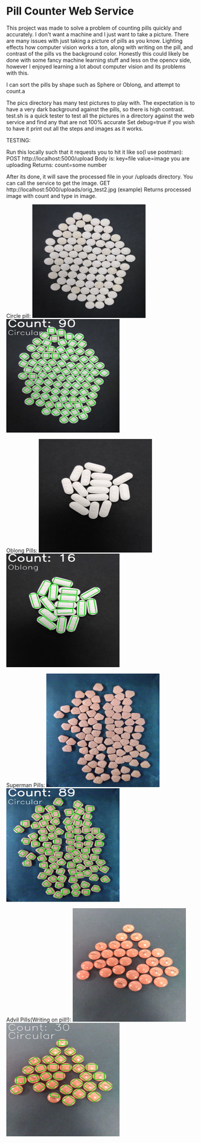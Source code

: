 # Pill Counter Web Service 
This project was made to solve a problem of counting pills quickly and accurately. I don't want a machine and I just want to take a picture.
There are many issues with just taking a picture of pills as you know. Lighting effects how computer vision works a ton, along with writing on the pill,
and contrast of the pills vs the background color. Honestly this could likely be done with some fancy machine learning stuff and less on the opencv side, however I enjoyed learning a lot about computer vision and its problems with this.

I can sort the pills by shape such as Sphere or Oblong, and attempt to count.a

The pics directory has many test pictures to play with. The expectation is to have a very dark background against the pills, so there is high contrast.
test.sh is a quick tester to test all the pictures in a directory against the web service and find any that are not 100% accurate
Set debug=true if you wish to have it print out all the steps and images as it works.

TESTING:

Run this locally such that it requests you to hit it like so(I use postman):
POST http://localhost:5000/upload
Body is: key=file value=image you are uploading
Returns: count=some number

After its done, it will save the processed file in your /uploads directory. You can call the service to get the image.
GET http://localhost:5000/uploads/orig_test2.jpg   (example)
Returns processed image with count and type in image.

Circle pill:
<img src="https://github.com/jeunetoujour/PillCounter/blob/master/pics/orig_test2.jpg" width="300" height="300" title="Original Image">
<img src="https://github.com/jeunetoujour/PillCounter/blob/master/pics/cv_orig_test2.jpg" width="300" height="300" title="Processed Image">

Oblong Pills:
<img src="https://github.com/jeunetoujour/PillCounter/blob/master/pics/fat_test_2.jpg" width="300" height="300" title="Original Image">
<img src="https://github.com/jeunetoujour/PillCounter/blob/master/pics/cv_fat_test_2.jpg" width="300" height="300" title="Processed Image">

Superman Pills:
<img src="https://github.com/jeunetoujour/PillCounter/blob/master/pics/orig_test7.jpg" width="300" height="300" title="Original Image">
<img src="https://github.com/jeunetoujour/PillCounter/blob/master/pics/cv_orig_test7.jpg" width="300" height="300" title="Original Image">

Advil Pills(Writing on pill!):
<img src="https://github.com/jeunetoujour/PillCounter/blob/master/pics/orig_test6.jpg" width="300" height="300" title="Original Image">
<img src="https://github.com/jeunetoujour/PillCounter/blob/master/pics/cv_orig_test6.jpg" width="300" height="300" title="Original Image">

